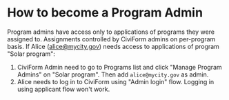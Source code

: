 # How to become a Program Admin

Program admins have access only to applications of programs they were assigned to. Assignments controlled by CiviForm admins on per-program basis. If Alice (alice@mycity.gov) needs access to applications of program "Solar program":

1. CiviForm Admin need to go to Programs list and click "Manage Program Admins" on "Solar program". Then add `alice@mycity.gov` as admin.
2. Alice needs to log in to CiviForm using "Admin login" flow. Logging in using applicant flow won't work.